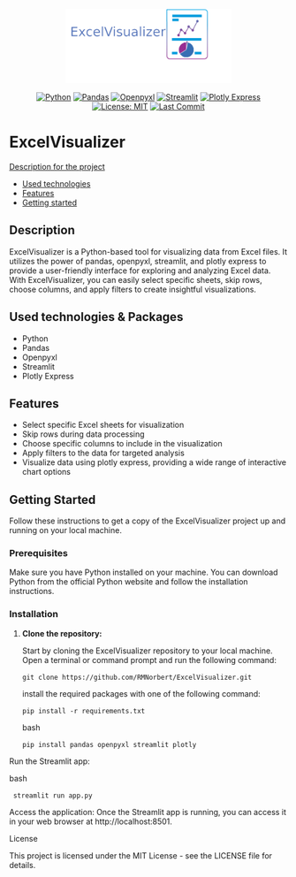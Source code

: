 <!-- MANPAGE: BEGIN EXCLUDED SECTION -->
<div align="center">
   
[<img src="https://github.com/RMNorbert/ExcelVisualizer/blob/main/ExcelVisualizerLogo.png" alt="ExcelVisualizer" width="300">](README.md)
<!--[![GitHub latest release version](https://img.shields.io/github/v/release/RMNorbert/ExcelVisualizer.svg?style=flat)](https://github.com/RMNorbert/ExcelVisualizer/releases/latest) -->

[![Python](https://img.shields.io/badge/Python-blue.svg?logo=python&logoColor=white&labelColor=555555&style=for-the-badge)](https://www.python.org/)
[![Pandas](https://img.shields.io/badge/Pandas-red.svg?logo=pandas&logoColor=white&labelColor=555555&style=for-the-badge)](https://pandas.pydata.org/)
[![Openpyxl](https://img.shields.io/badge/Openpyxl-green.svg?label=R/W%20Excel&logoColor=white&labelColor=555555&style=for-the-badge)](https://openpyxl.readthedocs.io/)
[![Streamlit](https://img.shields.io/badge/Streamlit-FF4B4B.svg?logo=streamlit&logoColor=white&labelColor=555555&style=for-the-badge)](https://streamlit.io/)
[![Plotly Express](https://img.shields.io/badge/Plotly%20Express-0E8EE9.svg?logo=plotly&logoColor=white&labelColor=555555&style=for-the-badge)](https://plotly.com/python/plotly-express/)
[![License: MIT](https://img.shields.io/badge/-MIT-blue.svg?label=license&logoColor=white&style=for-the-badge)](LICENSE "License")
[![Last Commit](https://img.shields.io/github/last-commit/RMNorbert/ExcelVisualizer?logo=github&label=Last%20Commit&style=for-the-badge&display_timestamp=committer)](https://github.com/RMNorbert/ExcelVisualizer/commits "Commit History")
</div>
<!-- MANPAGE: END EXCLUDED SECTION -->

# ExcelVisualizer

[Description for the project](#description)
- [Used technologies](#used-technologies)
- [Features](#features)
- [Getting started](#getting-started)

## Description

ExcelVisualizer is a Python-based tool for visualizing data from Excel files. 
It utilizes the power of pandas, openpyxl, streamlit, and plotly express to provide a user-friendly interface for exploring and analyzing Excel data.  
With ExcelVisualizer, you can easily select specific sheets, skip rows, choose columns, and apply filters to create insightful visualizations.

## Used technologies & Packages

- Python
- Pandas
- Openpyxl
- Streamlit
- Plotly Express

## Features

- Select specific Excel sheets for visualization
- Skip rows during data processing
- Choose specific columns to include in the visualization
- Apply filters to the data for targeted analysis
- Visualize data using plotly express, providing a wide range of interactive chart options

## Getting Started

Follow these instructions to get a copy of the ExcelVisualizer project up and running on your local machine.

### Prerequisites

Make sure you have Python installed on your machine. You can download Python from the official Python website and follow the installation instructions.

### Installation

1. **Clone the repository:**

   Start by cloning the ExcelVisualizer repository to your local machine. Open a terminal or command prompt and run the following command:

   ```
   git clone https://github.com/RMNorbert/ExcelVisualizer.git
   ```
   install the required packages with one of the following command:
   ```
   pip install -r requirements.txt
   ```

   bash
   ```
   pip install pandas openpyxl streamlit plotly
   ```
Run the Streamlit app:

   bash
   ```
    streamlit run app.py
   ```
 Access the application:
 Once the Streamlit app is running, you can access it in your web browser at http://localhost:8501.

License

This project is licensed under the MIT License - see the LICENSE file for details.

